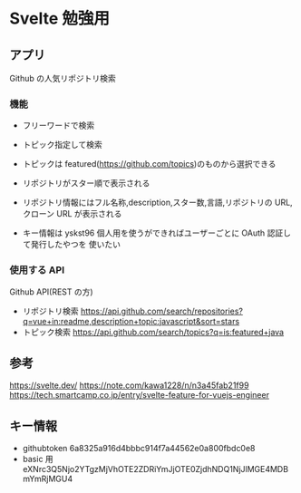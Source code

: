 # Svelte 勉強用

## アプリ

Github の人気リポジトリ検索

### 機能

- フリーワードで検索
- トピック指定して検索
- トピックは featured(https://github.com/topics)のものから選択できる
- リポジトリがスター順で表示される
- リポジトリ情報にはフル名称,description,スター数,言語,リポジトリの URL,クローン URL が表示される

- キー情報は yskst96 個人用を使うができればユーザーごとに OAuth 認証して発行したやつを
  使いたい

### 使用する API

Github API(REST の方)

- リポジトリ検索
  https://api.github.com/search/repositories?q=vue+in:readme,description+topic:javascript&sort=stars
- トピック検索
  https://api.github.com/search/topics?q=is:featured+java

## 参考

https://svelte.dev/
https://note.com/kawa1228/n/n3a45fab21f99
https://tech.smartcamp.co.jp/entry/svelte-feature-for-vuejs-engineer

## キー情報

- githubtoken
  6a8325a916d4bbbc914f7a44562e0a800fbdc0e8
- basic 用
  eXNrc3Q5Njo2YTgzMjVhOTE2ZDRiYmJjOTE0ZjdhNDQ1NjJlMGE4MDBmYmRjMGU4
